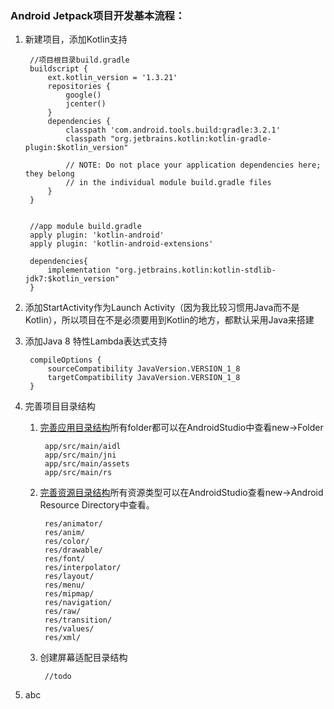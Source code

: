 
### Android Jetpack项目开发基本流程：

1. 新建项目，添加Kotlin支持
  
		//项目根目录build.gradle
		buildscript {
		    ext.kotlin_version = '1.3.21'
		    repositories {
		        google()
		        jcenter()
		    }
		    dependencies {
		        classpath 'com.android.tools.build:gradle:3.2.1'
		        classpath "org.jetbrains.kotlin:kotlin-gradle-plugin:$kotlin_version"
		    
		        // NOTE: Do not place your application dependencies here; they belong
		        // in the individual module build.gradle files
		    }
		}
    
    
	    //app module build.gradle
	    apply plugin: 'kotlin-android'
	    apply plugin: 'kotlin-android-extensions'
	        
	    dependencies{
	        implementation "org.jetbrains.kotlin:kotlin-stdlib-jdk7:$kotlin_version"
	    }
    

2. 添加StartActivity作为Launch Activity（因为我比较习惯用Java而不是Kotlin），所以项目在不是必须要用到Kotlin的地方，都默认采用Java来搭建
3. 添加Java 8 特性Lambda表达式支持

		compileOptions {
		    sourceCompatibility JavaVersion.VERSION_1_8
		    targetCompatibility JavaVersion.VERSION_1_8
		}
4. 完善项目目录结构
	1. [完善应用目录结构]所有folder都可以在AndroidStudio中查看new->Folder

			app/src/main/aidl
			app/src/main/jni
			app/src/main/assets
			app/src/main/rs
	2. [完善资源目录结构]所有资源类型可以在AndroidStudio查看new->Android Resource Directory中查看。

			res/animator/
			res/anim/
			res/color/
			res/drawable/
			res/font/
			res/interpolator/
			res/layout/
			res/menu/
			res/mipmap/
			res/navigation/
			res/raw/
			res/transition/
			res/values/
			res/xml/
			
	3. 创建屏幕适配目录结构

			//todo
			
5. abc

[完善应用目录结构]:https://developer.android.com/studio/projects
[完善资源目录结构]:https://developer.android.com/guide/topics/resources/providing-resources

